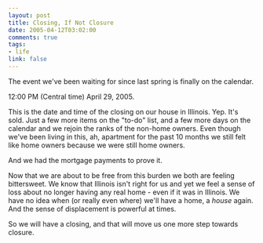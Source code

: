 ```yaml
--- 
layout: post
title: Closing, If Not Closure
date: 2005-04-12T03:02:00
comments: true
tags:
- life
link: false
---
```

The event we've been waiting for since last spring is finally on the calendar.

12:00 PM (Central time) April 29, 2005.

This is the date and time of the closing on our house in Illinois. Yep. It's sold. Just a few more items on the "to-do" list, and a few more days on the calendar and we rejoin the ranks of the non-home owners. Even though we've been living in this, ah, apartment for the past 10 months we still felt like home owners because we were still home owners.

And we had the mortgage payments to prove it.

Now that we are about to be free from this burden we both are feeling bittersweet. We know that Illinois isn't right for us and yet we feel a sense of loss about no longer having any real home - even if it was in Illinois. We have no idea when (or really even where) we'll have a home, a _house_ again. And the sense of displacement is powerful at times.

So we will have a closing, and that will move us one more step towards closure.
